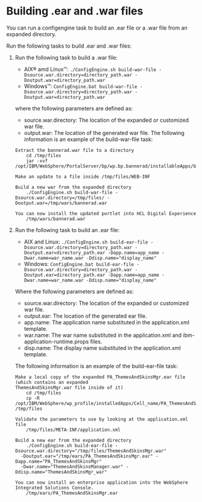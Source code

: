 # Building .ear and .war files

You can run a configengine task to build an .ear file or a .war file from an expanded directory.

Run the following tasks to build .ear and .war files:

1.  Run the following task to build a .war file:

    -   AIX® amd Linux™: `./ConfigEngine.sh build-war-file -Dsource.war.directory=directory_path.war -Doutput.war=directory_path.war`
    -   Windows™: `ConfigEngine.bat build-war-file -Dsource.war.directory=directory_path.war -Doutput.war=directory_path.war`

    where the following parameters are defined as:

    -   source.war.directory: The location of the expanded or customized war file.
    -   output.war: The location of the generated war file.
    The following information is an example of the build-war-file task:

    ```
    Extract the bannerad.war file to a directory
    	cd /tmp/files
    	jar -xvf /opt/IBM/WebSphere/PortalServer/bp/wp.bp.bannerad/installableApps/bannerad.war
    
    Make an update to a file inside /tmp/files/WEB-INF
    
    Build a new war from the expanded directory
    	./ConfigEngine.sh build-war-file -Dsource.war.directory=/tmp/files/ -Doutput.war=/tmp/wars/bannerad.war
    
    You can now install the updated portlet into HCL Digital Experience
    	/tmp/wars/bannerad.war
    ```

2.  Run the following task to build an .ear file:

    -   AIX and Linux: `./ConfigEngine.sh build-ear-file -Dsource.war.directory=directory_path.war -Doutput.ear=directory_path.ear -Dapp.name=app_name -Dwar.name=war_name.war -Ddisp.name="display_name"`
    -   Windows: `ConfigEngine.bat build-ear-file -Dsource.war.directory=directory_path.war -Doutput.ear=directory_path.ear -Dapp.name=app_name -Dwar.name=war_name.war -Ddisp.name="display_name"`

    Where the following parameters are defined as:

    -   source.war.directory: The location of the expanded or customized war file.
    -   output.ear: The location of the generated ear file.
    -   app.name: The application name substituted in the application.xml template.
    -   war.name: The war name substituted in the application.xml and ibm-application-runtime.props files.
    -   disp.name: The display name substituted in the application.xml template.
    
    The following information is an example of the build-ear-file task:

    ```
    Make a local copy of the expanded PA_ThemesAndSkinsMgr.ear file (which contains an expanded 
    ThemesAndSkinsMgr.war file inside of it)
    	cd /tmp/files
    	cp -R /opt/IBM/WebSphere/wp_profile/installedApps/Cell_name/PA_ThemesAndSkinsMgr.ear/* /tmp/files
    
    Validate the parameters to use by looking at the application.xml file
    	/tmp/files/META-INF/application.xml
    
    Build a new ear from the expanded directory
    	./ConfigEngine.sh build-ear-file -Dsource.war.directory="/tmp/files/ThemesAndSkinsMgr.war" 
      -Doutput.ear="/tmp/ears/PA_ThemesAndSkinsMgr.ear" -Dapp.name="PA_ThemesAndSkinsMgr" 
      -Dwar.name="ThemesAndSkinsManager.war" -Ddisp.name="ThemesAndSkinsMgr_war"
    
    You can now install an enterprise application into the WebSphere Integrated Solutions Console.
    	/tmp/ears/PA_ThemesAndSkinsMgr.ear
    ```



